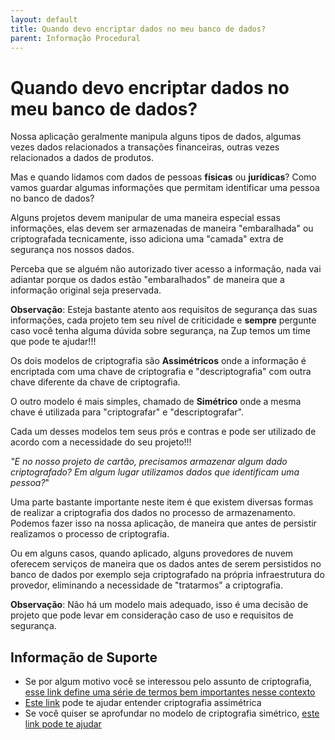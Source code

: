 ```yaml
---
layout: default
title: Quando devo encriptar dados no meu banco de dados? 
parent: Informação Procedural
---
```

# Quando devo encriptar dados no meu banco de dados?

Nossa aplicação geralmente manipula alguns tipos de dados, algumas vezes dados relacionados a transações financeiras, 
outras vezes relacionados a dados de produtos. 

Mas e quando lidamos com dados de pessoas **físicas** ou **jurídicas**? Como vamos guardar algumas informações que permitam
identificar uma pessoa no banco de dados?

Alguns projetos devem manipular de uma maneira especial essas informações, elas devem ser armazenadas de maneira "embaralhada"
ou criptografada tecnicamente, isso adiciona uma "camada" extra de segurança nos nossos dados.

Perceba que se alguém não autorizado tiver acesso a informação, nada vai adiantar porque os dados estão "embaralhados" de maneira
que a informação original seja preservada.

**Observação**: Esteja bastante atento aos requisitos de segurança das suas informações, cada projeto tem seu nível de criticidade e **sempre** pergunte
caso você tenha alguma dúvida sobre segurança, na Zup temos um time que pode te ajudar!!!

Os dois modelos de criptografia são **Assimétricos** onde a informação é encriptada com uma chave de criptografia e "descriptografia" com outra
chave diferente da chave de criptografia.

O outro modelo é mais simples, chamado de **Simétrico** onde a mesma chave é utilizada para "criptografar" e "descriptografar". 

Cada um desses modelos tem seus prós e contras e pode ser utilizado de acordo com a necessidade do seu projeto!!!

_"E no nosso projeto de cartão, precisamos armazenar algum dado criptografado? Em algum lugar utilizamos dados que identificam
uma pessoa?_"

Uma parte bastante importante neste item é que existem diversas formas de realizar a criptografia dos dados no processo de armazenamento.
Podemos fazer isso na nossa aplicação, de maneira que antes de persistir realizamos o processo de criptografia.

Ou em alguns casos, quando aplicado, alguns provedores de nuvem oferecem serviços de maneira que os dados antes de serem persistidos
no banco de dados por exemplo seja criptografado na própria infraestrutura do provedor, eliminando a necessidade de "tratarmos" a criptografia.

**Observação**: Não há um modelo mais adequado, isso é uma decisão de projeto que pode levar em consideração caso de uso e
requisitos de segurança.


## Informação de Suporte
* Se por algum motivo você se interessou pelo assunto de criptografia, [esse link define uma série de termos bem importantes
nesse contexto](https://www.ssl2buy.com/wiki/symmetric-vs-asymmetric-encryption-what-are-differences)
* [Este link](https://searchsecurity.techtarget.com/definition/asymmetric-cryptography) pode te ajudar entender criptografia assimétrica
* Se você quiser se aprofundar no modelo de criptografia simétrico, [este link pode te ajudar](https://www.cryptomathic.com/news-events/blog/symmetric-key-encryption-why-where-and-how-its-used-in-banking)
